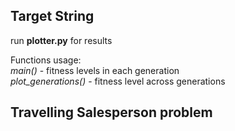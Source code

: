 ## Target String
run **plotter.py** for results

Functions usage:<br/>
*main()* - fitness levels in each generation<br/>
*plot_generations()* - fitness level across generations

## Travelling Salesperson problem

